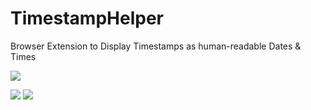# TimestampHelper
Browser Extension to Display Timestamps as human-readable Dates &amp; Times


![](https://yeleha.co/2RsQjMx)



[![](https://developer.chrome.com/webstore/images/ChromeWebStore_BadgeWBorder_v2_206x58.png)](TODO)
[![](https://addons.cdn.mozilla.net/static/img/addons-buttons/AMO-button_1.png)](https://addons.mozilla.org/en-US/firefox/addon/timestamphelper/)
